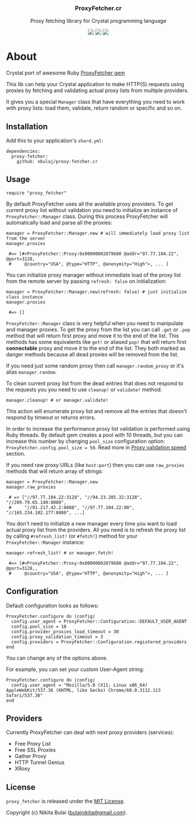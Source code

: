 <p align="center">
  <h3 align="center">ProxyFetcher.cr</h3>
  <p align="center">Proxy fetching library for Crystal programming language<p>
  <p align="center">
    <a href="https://travis-ci.org/nbulaj/proxy-fetcher.cr"><img src="https://travis-ci.org/nbulaj/proxy-fetcher.cr.svg?branch=master"></a>
    <a href="https://github.com/nbulaj/proxy-fetcher.cr/releases"><img src="https://img.shields.io/github/v/release/nbulaj/proxy-fetcher.cr.svg?maxAge=360"></a>
    <a href="https://github.com/nbulaj/proxy-fetcher.cr/blob/master/LICENSE"><img src="https://img.shields.io/github/license/nbulaj/proxy-fetcher.cr.svg"></a>
  </p>
</p>

# About

Crystal port of awesome Ruby [ProxyFetcher gem](https://github.com/nbulaj/proxy_fetcher)

This lib can help your Crystal application to make HTTP(S) requests using proxies by fetching
and validating actual proxy lists from multiple providers.

It gives you a special `Manager` class that have everything you need to work with proxy lists: load them, validate, 
return random or specific and so on.

## Installation

Add this to your application's `shard.yml`:

```
dependencies:
  proxy-fetcher:
    github: nbulaj/proxy-fetcher.cr
```

## Usage

```crystal
require "proxy_fetcher"
```

By default ProxyFetcher uses all the available proxy providers. To get current proxy list without validation you
need to initialize an instance of `ProxyFetcher::Manager` class. During this process ProxyFetcher will automatically load
and parse all the proxies:

```crystal
manager = ProxyFetcher::Manager.new # will immediately load proxy list from the server
manager.proxies

 #=> [#<ProxyFetcher::Proxy:0x00000002879680 @addr="97.77.104.22", @port=3128,
 #     @country="USA", @type="HTTP", @anonymity="High">, ... ]
```

You can initialize proxy manager without immediate load of the proxy list from the remote server by passing
`refresh: false` on initialization:

```crystal
manager = ProxyFetcher::Manager.new(refresh: false) # just initialize class instance
manager.proxies

 #=> []
```

`ProxyFetcher::Manager` class is very helpful when you need to manipulate and manager proxies. To get the proxy
from the list you can call `.get` or `.pop` method that will return first proxy and move it to the end of the list.
This methods has some equivalents like `get!` or aliased `pop!` that will return first **connectable** proxy and
move it to the end of the list. They both marked as danger methods because all dead proxies will be removed from the list.

If you need just some random proxy then call `manager.random_proxy` or it's alias `manager.random`.

To clean current proxy list from the dead entries that does not respond to the requests you you need to use `cleanup!`
or `validate!` method:

```crystal
manager.cleanup! # or manager.validate!
```

This action will enumerate proxy list and remove all the entries that doesn't respond by timeout or returns errors.

In order to increase the performance proxy list validation is performed using Ruby threads. By default gem creates a
pool with 10 threads, but you can increase this number by changing `pool_size` configuration option: `ProxyFetcher.config.pool_size = 50`.
Read more in [Proxy validation speed](#proxy-validation-speed) section.

If you need raw proxy URLs (like `host:port`) then you can use `raw_proxies` methods that will return array of strings:

```crystal
manager = ProxyFetcher::Manager.new
manager.raw_proxies

 # => ["//97.77.104.22:3128", "//94.23.205.32:3128", "//209.79.65.140:8080",
 #     "//91.217.42.2:8080", "//97.77.104.22:80", "//165.234.102.177:8080", ...]
```

You don't need to initialize a new manager every time you want to load actual proxy list from the providers. All you
need is to refresh the proxy list by calling `#refresh_list!` (or `#fetch!`) method for your `ProxyFetcher::Manager` instance:

```crystal
manager.refresh_list! # or manager.fetch!

 #=> [#<ProxyFetcher::Proxy:0x00000002879680 @addr="97.77.104.22", @port=3128,,
 #     @country="USA", @type="HTTP", @anonymity="High">, ... ]
```

## Configuration

Default configuration looks as follows:

```crystal
ProxyFetcher.configure do |config|
  config.user_agent = ProxyFetcher::Configuration::DEFAULT_USER_AGENT
  config.pool_size = 10
  config.provider_proxies_load_timeout = 30
  config.proxy_validation_timeout = 3
  config.providers = ProxyFetcher::Configuration.registered_providers
end
```

You can change any of the options above.

For example, you can set your custom User-Agent string:

```crystal
ProxyFetcher.configure do |config|
  config.user_agent = "Mozilla/5.0 (X11; Linux x86_64) AppleWebKit/537.36 (KHTML, like Gecko) Chrome/60.0.3112.113 Safari/537.36"
end
```

## Providers

Currently ProxyFetcher can deal with next proxy providers (services):

* Free Proxy List
* Free SSL Proxies
* Gather Proxy
* HTTP Tunnel Genius
* XRoxy

## License

`proxy_fetcher` is released under the [MIT License](http://www.opensource.org/licenses/MIT).

Copyright (c) Nikita Bulai (bulajnikita@gmail.com).
